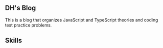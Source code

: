 ## DH's Blog

This is a blog that organizes JavaScript and TypeScript theories and coding test practice problems.

## Skills


